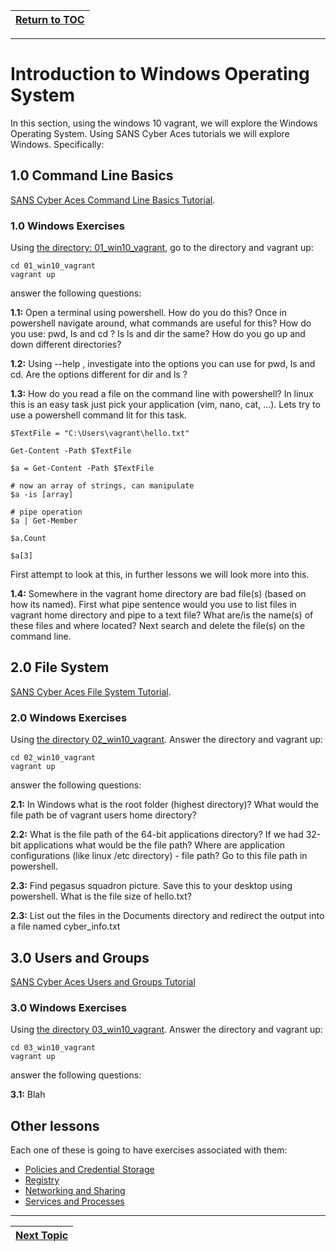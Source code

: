 |[Return to TOC](00-Table-of-Contents.md)|
|---|

---

# Introduction to Windows Operating System

In this section, using the windows 10 vagrant, we will explore the Windows Operating
System. Using SANS Cyber Aces tutorials we will explore Windows. Specifically:

## 1.0 Command Line Basics
[SANS Cyber Aces Command Line Basics Tutorial](https://tutorials.cyberaces.org/tutorials/view/1-2-3.html).

### 1.0 Windows Exercises
Using [the directory: 01_win10_vagrant](01_win10_vagrant), go to the
directory and vagrant up:
```
cd 01_win10_vagrant
vagrant up
```
answer the following questions:

**1.1:**
Open a terminal using powershell. How do you do this? Once in powershell
navigate around, what commands are useful for this? How do you use: pwd, 
ls and cd ? Is ls and dir the same? How do you go up and down different
directories?

**1.2:**
Using --help , investigate into the options you can use for pwd, ls
and cd. Are the options different for dir and ls ?

**1.3:**
How do you read a file on the command line with powershell? In linux this
is an easy task just pick your application (vim, nano, cat, ...). Lets try
to use a powershell command lit for this task. 
```
$TextFile = "C:\Users\vagrant\hello.txt"

Get-Content -Path $TextFile

$a = Get-Content -Path $TextFile

# now an array of strings, can manipulate
$a -is [array]

# pipe operation
$a | Get-Member

$a.Count

$a[3]
```

First attempt to look at this, in further lessons we will look more into
this.

**1.4:**
Somewhere in the vagrant home directory are bad file(s) (based on how its
named). First what pipe sentence would you use to list files in vagrant
home directory and pipe to a text file? What are/is the name(s) of these
files and where located? Next search and delete the file(s) on the 
command line. 

## 2.0 File System
[SANS Cyber Aces File System Tutorial](https://tutorials.cyberaces.org/tutorials/view/1-2-4.html).

### 2.0 Windows Exercises
Using [the directory 02_win10_vagrant](02_win10_vagrant). Answer the 
directory and vagrant up:
```
cd 02_win10_vagrant
vagrant up
```
answer the following questions:

**2.1:**
In Windows what is the root folder (highest directory)? What would the file 
path be of vagrant users home directory?

**2.2:**
What is the file path of the 64-bit applications directory? If we had 32-bit 
applications what would be the file path? Where are application configurations
(like linux /etc directory) - file path? Go to this file path in powershell.

**2.3:**
Find pegasus squadron picture. Save this to your desktop using powershell.
What is the file size of hello.txt?

**2.3:**
List out the files in the Documents directory and redirect the output into
a file named cyber_info.txt

## 3.0 Users and Groups 
[SANS Cyber Aces Users and Groups Tutorial](https://tutorials.cyberaces.org/tutorials/view/1-2-5.html)

### 3.0 Windows Exercises
Using [the directory 03_win10_vagrant](03_win10_vagrant). Answer the 
directory and vagrant up:
```
cd 03_win10_vagrant
vagrant up
```
answer the following questions:

**3.1:**
Blah

## Other lessons
Each one of these is going to have exercises associated with them:

* [Policies and Credential Storage](https://tutorials.cyberaces.org/tutorials/view/1-2-6.html)
* [Registry](https://tutorials.cyberaces.org/tutorials/view/1-2-7.html)
* [Networking and Sharing](https://tutorials.cyberaces.org/tutorials/view/1-2-8.html)
* [Services and Processes](https://tutorials.cyberaces.org/tutorials/view/1-2-9.html)

---

|[Next Topic](03_powershell.md)|
|---|
